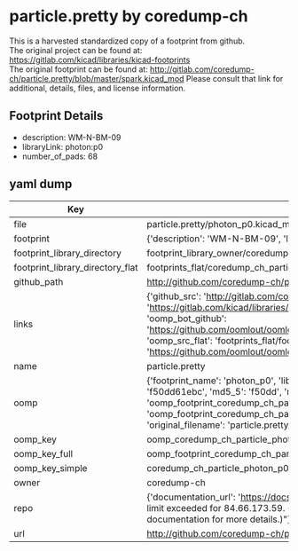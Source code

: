 # particle.pretty by coredump-ch  
This is a harvested standardized copy of a footprint from github.  
The original project can be found at:  
https://gitlab.com/kicad/libraries/kicad-footprints  
The original footprint can be found at:
http://gitlab.com/coredump-ch/particle.pretty/blob/master/spark.kicad_mod
Please consult that link for additional, details, files, and license information.  
## Footprint Details
* description: WM-N-BM-09  
* libraryLink: photon:p0  
* number_of_pads: 68  
## yaml dump  
| Key | Value |  
| --- | --- |  
| file | particle.pretty/photon_p0.kicad_mod |  
| footprint | {'description': 'WM-N-BM-09', 'libraryLink': 'photon:p0', 'number_of_pads': 68} |  
| footprint_library_directory | footprint_library_owner/coredump-ch_particle.pretty |  
| footprint_library_directory_flat | footprints_flat/coredump_ch_particle_photon_p0/working |  
| github_path | http://github.com/coredump-ch/particle.pretty/blob/master/photon_p0.kicad_mod |  
| links | {'github_src': 'http://gitlab.com/coredump-ch/particle.pretty/blob/master/spark.kicad_mod', 'github_src_repo': 'https://gitlab.com/kicad/libraries/kicad-footprints', 'oomp_bot': 'footprints/coredump_ch_particle_photon_p0/working', 'oomp_bot_github': 'https://github.com/oomlout/oomlout_oomp_footprint_bot/tree/main/footprints/coredump_ch_particle_photon_p0/working', 'oomp_src_flat': 'footprints_flat/footprints_flat/coredump_ch_particle_photon_p0/working', 'oomp_src_flat_github': 'https://github.com/oomlout/oomlout_oomp_footprint_src/tree/main/footprints_flat/coredump_ch_particle_photon_p0/working'} |  
| name | particle.pretty |  
| oomp | {'footprint_name': 'photon_p0', 'library_name': 'particle', 'md5': 'f50dd61ebc3489b83de4673e10e7d0e4', 'md5_10': 'f50dd61ebc', 'md5_5': 'f50dd', 'md5_6': 'f50dd6', 'oomp_key': 'oomp_coredump_ch_particle_photon_p0', 'oomp_key_extra': 'oomp_footprint_coredump_ch_particle_photon_p0', 'oomp_key_full': 'oomp_footprint_coredump_ch_particle_photon_p0_f50dd6', 'oomp_key_simple': 'coredump_ch_particle_photon_p0', 'original_filename': 'particle.pretty/photon_p0.kicad_mod', 'owner_name': 'coredump_ch'} |  
| oomp_key | oomp_coredump_ch_particle_photon_p0 |  
| oomp_key_full | oomp_footprint_coredump_ch_particle_photon_p0 |  
| oomp_key_simple | coredump_ch_particle_photon_p0 |  
| owner | coredump-ch |  
| repo | {'documentation_url': 'https://docs.github.com/rest/overview/resources-in-the-rest-api#rate-limiting', 'message': "API rate limit exceeded for 84.66.173.59. (But here's the good news: Authenticated requests get a higher rate limit. Check out the documentation for more details.)"} |  
| url | http://github.com/coredump-ch/particle.pretty |  

